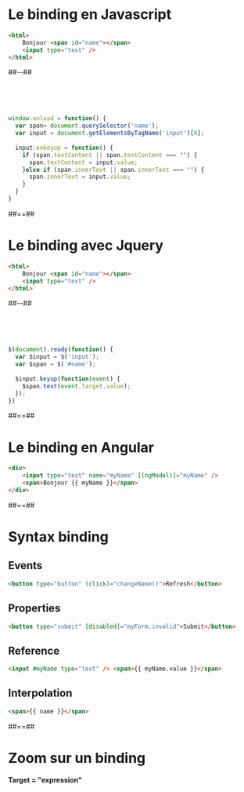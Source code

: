 <!-- .slide: class="two-column with-code insconsolata" -->

# Le binding en Javascript

```html
<html>
    Bonjour <span id="name"></span>
    <input type="text" />
</html>
```
<!-- .element: class="big-code" -->

##--##
<!-- .slide: class="with-code inconsolata" -->

<br/><br/><br/>

```javascript
window.onload = function() {
  var span= document.querySelector('name');
  var input = document.getElementsByTagName('input')[0];
  
  input.onkeyup = function() {
    if (span.textContent || span.textContent === "") {
      span.textContent = input.value;
    }else if (span.innerText || span.innerText === "") {
      span.innerText = input.value;
    }
  }
}
```
<!-- .element: class="big-code" --> 

##==##

<!-- .slide: class="two-column" -->

# Le binding avec Jquery

```html
<html>
    Bonjour <span id="name"></span>
    <input type="text" />
</html>
```
<!-- .element: class="big-code" -->

##--##
<!-- .slide: class="with-code inconsolata" -->
<br/><br/><br/>

```javascript
$(document).ready(function() {
  var $input = $('input');
  var $span = $('#name');
  
  $input.keyup(function(event) {
    $span.text(event.target.value);
  });
})
```
<!-- .element: class="big-code" -->

##==##

<!-- .slide: class="with-code inconsolata" -->
# Le binding en Angular

```html
<div>
    <input type="text" name="myName" [(ngModel)]="myName" /> 
    <span>Bonjour {{ myName }}</span>
</div>
```

<!-- .element: class="big-code" -->

##==##

<!-- .slide: class="with-code inconsolata" -->

# Syntax binding

## Events
```html
<button type="button" (click)="changeName()">Refresh</button>
```

<!-- .element: class="medium-code"-->

## Properties
```html
<button type="submit" [disabled]="myForm.invalid">Submit</button>
```

<!-- .element: class="medium-code"-->

## Reference
```html
<input #myName type="text" /> <span>{{ myName.value }}</span>
```

<!-- .element: class="medium-code"-->

## Interpolation
```html
<span>{{ name }}</span>
```

<!-- .element: class="medium-code"-->

##==##

<!-- .slide: class="full-center" -->

# Zoom sur un binding

<b>Target = "expression"</b>
<!-- .element: class="important" -->
